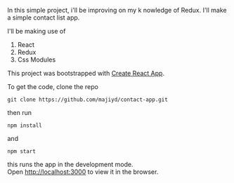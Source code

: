 In this simple project, i'll be improving on my k
nowledge of Redux. I'll make a simple contact list app.<br>
  
I'll be making use of
1. React
2. Redux
3. Css Modules 

This project was bootstrapped with [Create React App](https://github.com/facebook/create-react-app).

To get the code, clone the repo <br>
```
git clone https://github.com/majiyd/contact-app.git
```
then run  
```
npm install
```
and
```
npm start
```
this runs the app in the development mode.<br>
Open [http://localhost:3000](http://localhost:3000) to view it in the browser.
